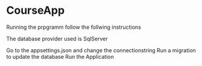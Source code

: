 # CourseApp
Running the prpgramm follow the follwing instructions

The database provider used is SqlServer

Go to the appsettings.json and change the connectionstring
Run a migration to update the database
Run the Application